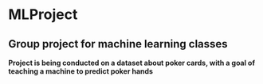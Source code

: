 # MLProject
## Group project for machine learning classes


__Project is being conducted on a dataset about poker cards, with a goal of teaching a machine to predict poker hands__
